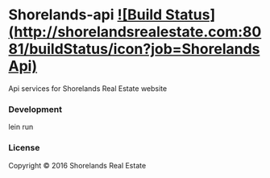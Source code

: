 # Shorelands-api [![Build Status](http://shorelandsrealestate.com:8081/buildStatus/icon?job=Shorelands Api)](http://shorelandsrealestate.com:8081/job/Shorelands%20Api/)


Api services for Shorelands Real Estate website

### Development

lein run

### License

Copyright © 2016 Shorelands Real Estate
